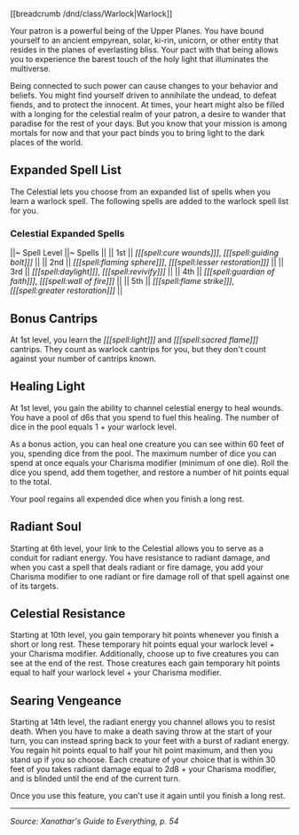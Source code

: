 [[breadcrumb /dnd/class/Warlock|Warlock]]

Your patron is a powerful being of the Upper Planes. You have bound yourself to an ancient empyrean, solar, ki-rin, unicorn, or other entity that resides in the planes of everlasting bliss. Your pact with that being allows you to experience the barest touch of the holy light that illuminates the multiverse.

Being connected to such power can cause changes to your behavior and beliefs. You might find yourself driven to annihilate the undead, to defeat fiends, and to protect the innocent. At times, your heart might also be filled with a longing for the celestial realm of your patron, a desire to wander that paradise for the rest of your days. But you know that your mission is among mortals for now and that your pact binds you to bring light to the dark places of the world.

## Expanded Spell List

The Celestial lets you choose from an expanded list of spells when you learn a warlock spell. The following spells are added to the warlock spell list for you.

### Celestial Expanded Spells

||~ Spell Level ||~ Spells ||
|| 1st || _[[[spell:cure wounds]]]_, _[[[spell:guiding bolt]]]_ ||
|| 2nd || _[[[spell:flaming sphere]]]_, _[[[spell:lesser restoration]]]_ ||
|| 3rd || _[[[spell:daylight]]]_, _[[[spell:revivify]]]_ ||
|| 4th || _[[[spell:guardian of faith]]]_, _[[[spell:wall of fire]]]_ ||
|| 5th || _[[[spell:flame strike]]]_, _[[[spell:greater restoration]]]_ ||

## Bonus Cantrips

At 1st level, you learn the _[[[spell:light]]]_ and _[[[spell:sacred flame]]]_ cantrips. They count as warlock cantrips for you, but they don't count against your number of cantrips known.

## Healing Light

At 1st level, you gain the ability to channel celestial energy to heal wounds. You have a pool of d6s that you spend to fuel this healing. The number of dice in the pool equals 1 + your warlock level.

As a bonus action, you can heal one creature you can see within 60 feet of you, spending dice from the pool. The maximum number of dice you can spend at once equals your Charisma modifier (minimum of one die). Roll the dice you spend, add them together, and restore a number of hit points equal to the total.

Your pool regains all expended dice when you finish a long rest.

## Radiant Soul

Starting at 6th level, your link to the Celestial allows you to serve as a conduit for radiant energy. You have resistance to radiant damage, and when you cast a spell that deals radiant or fire damage, you add your Charisma modifier to one radiant or fire damage roll of that spell against one of its targets.

## Celestial Resistance

Starting at 10th level, you gain temporary hit points whenever you finish a short or long rest. These temporary hit points equal your warlock level + your Charisma modifier. Additionally, choose up to five creatures you can see at the end of the rest. Those creatures each gain temporary hit points equal to half your warlock level + your Charisma modifier.

## Searing Vengeance

Starting at 14th level, the radiant energy you channel allows you to resist death. When you have to make a death saving throw at the start of your turn, you can instead spring back to your feet with a burst of radiant energy. You regain hit points equal to half your hit point maximum, and then you stand up if you so choose. Each creature of your choice that is within 30 feet of you takes radiant damage equal to 2d8 + your Charisma modifier, and is blinded until the end of the current turn.

Once you use this feature, you can't use it again until you finish a long rest.

----

*Source: Xanathar's Guide to Everything, p. 54*
